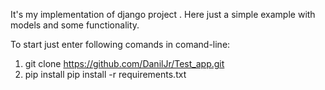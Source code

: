 It's my implementation of django project .
Here just a simple example with models and some functionality.


To start just enter following comands in comand-line:

1. git clone https://github.com/DanilJr/Test_app.git
2. pip install pip install -r requirements.txt
